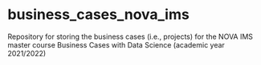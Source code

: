 # business_cases_nova_ims
Repository for storing the business cases (i.e., projects) for the NOVA IMS master course Business Cases with Data Science (academic year 2021/2022)
